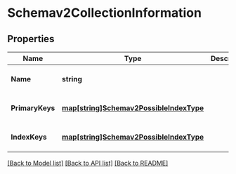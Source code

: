 # Schemav2CollectionInformation

## Properties
Name | Type | Description | Notes
------------ | ------------- | ------------- | -------------
**Name** | **string** |  | [optional] [default to null]
**PrimaryKeys** | [**map[string]Schemav2PossibleIndexType**](schemav2PossibleIndexType.md) |  | [optional] [default to null]
**IndexKeys** | [**map[string]Schemav2PossibleIndexType**](schemav2PossibleIndexType.md) |  | [optional] [default to null]

[[Back to Model list]](../README.md#documentation-for-models) [[Back to API list]](../README.md#documentation-for-api-endpoints) [[Back to README]](../README.md)


